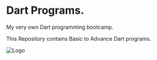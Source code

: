 # Dart Programs.
My very own Dart programming bootcamp.

This Repository contains Basic to Advance Dart programs.


![Logo](https://th.bing.com/th/id/OIP.XI8Itf5V4Suq5vxU5Gw0OgHaFj?w=231&h=180&c=7&r=0&o=5&dpr=1.3&pid=1.7)
